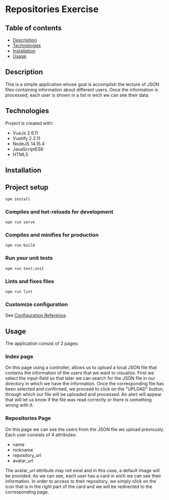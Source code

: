 # Repositories Exercise

## Table of contents
* [Description](#description)
* [Technologies](#technologies)
* [Installation](#installation)
* [Usage](#usage)

## Description

This is a simple application whose goal is accomplish the lecture of JSON files containing information about different users.
Once the information is processed, each user is shown in a list in wich we can see their data.

## Technologies
Project is created with:
* VueJs 2.6.11
* Vuetify 2.2.11
* NodeJS 14.15.4
* JavaScriptES6
* HTML5

## Installation

## Project setup
```
npm install
```

### Compiles and hot-reloads for development
```
npm run serve
```

### Compiles and minifies for production
```
npm run build
```

### Run your unit tests
```
npm run test:unit
```

### Lints and fixes files
```
npm run lint
```

### Customize configuration
See [Configuration Reference](https://cli.vuejs.org/config/).

## Usage

The application consist of 2 pages:

### Index page

On this page using a controller, allows us to upload a local JSON file
that contains the information of the users that we want to visualize.
First we select the input-field so that later we can search for the JSON file in our directory in which we have the information. Once the corresponding file has been selected and confirmed, we proceed to click on the "UPLOAD" button, through which our file will be uploaded and processed. An alert will appear that will let us know if the file was read correctly or there is something wrong with it.

### Repositories Page

On this page we can see the users from the JSON file we upload
previously. Each user consists of 4 attributes: 
- name
- nickname
- repository_url
- avatar_url  

The avatar_url attribute may not exist and in this case, a default image will be provided. As we can see, each user has a card in wich we can see their information. In order to access to  their repository, we simply click on the icon that is in the right part of the card and we will be redirected to the corresponding page.

